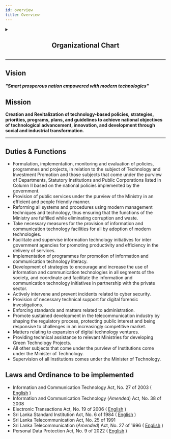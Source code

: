 ```yaml
---
id: overview
title: Overview
---
```


<!-- # About Us -->

<details>
  <summary><h2 align="center">Organizational Chart</h2></summary>

![](../../static/img/overview/Organigram-en.webp)

</details>

---

## Vision

#### _"Smart prosperous nation empowered with modern technologies"_

## Mission

**Creation and Revitalization of technology-based policies, strategies, priorities, programs, plans, and guidelines to achieve national objectives of technological advancement, innovation, and development through social and industrial transformation.**

---

## Duties & Functions

- Formulation, implementation, monitoring and evaluation
  of policies, programmes and projects, in relation to the subject of Technology and Investment Promotion and those subjects that come under the purview of Departments, Statutory Institutions and Public Corporations listed in Column II based on the national policies
  implemented by the government.
- Provision of public services under the purview of the Ministry in an efficient and people friendly manner.
- Reforming all systems and procedures using modern management techniques and technology, thus ensuring that the functions of the Ministry are fulfilled while eliminating corruption and waste.
- Take necessary measures for the provision of information and communication technology facilities for all by adoption of modern technologies.
- Facilitate and supervise information technology initiatives for inter government agencies for promoting productivity and efficiency in the delivery of services.
- Implementation of programmes for promotion of information and communication technology literacy.
- Development of strategies to encourage and increase the use of information and communication technologies in all segments of the society, and coordinate and facilitate the information and communication technology initiatives in partnership with the private sector.
- Actively intervene and prevent incidents related to cyber security.
- Provision of necessary technical support for digital forensic investigations.
- Enforcing standards and matters related to administration.
- Promote sustained development in the telecommunication industry by shaping the regulatory process, protecting public interest and being responsive to challenges in an increasingly competitive market.
- Matters relating to expansion of digital technology ventures.
- Providing technical assistance to relevant Ministries for developing Green Technology Projects.
- All other subjects that come under the purview of Institutions come under the Minister of Technology.
- Supervision of all Institutions comes under the Minister of Technology.

## Laws and Ordinance to be implemented

- Information and Communication Technology Act, No. 27 of 2003 ( [English](Acts/ICT-No-2-7-of-2003.pdf) )
- Information and Communication Technology (_Amended_) Act, No. 38 of 2008
- Electronic Transactions Act, No. 19 of 2006 ( [English](Acts/ElectronicTransaction-No-19-of-2006.pdf) )
- Sri Lanka Standard Institution Act, No. 6 of 1984 ( [English](Acts/SLSI-No-6-of-1984.pdf) )
- Sri Lanka Telecommunication Act, No. 25 of 1991
- Sri Lanka Telecommunication (_Amended_) Act, No. 27 of 1996 ( [English](Acts/TRCSL-No-%2027-of-1996.pdf) )
- Personal Data Protection Act, No. 9 of 2022 ( [English](Acts/PersonalDataProtection.pdf) )

